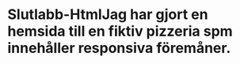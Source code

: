# Slutlabb-HtmlJag har gjort en hemsida till en fiktiv pizzeria spm innehåller responsiva föremåner. 
